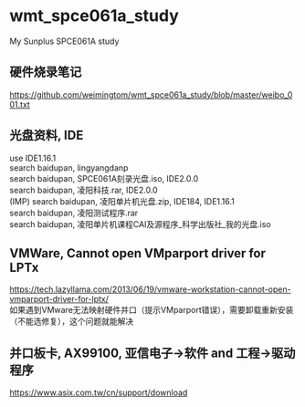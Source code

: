# wmt_spce061a_study
My Sunplus SPCE061A study  

## 硬件烧录笔记  
https://github.com/weimingtom/wmt_spce061a_study/blob/master/weibo_001.txt  

## 光盘资料, IDE    
use IDE1.16.1  
search baidupan, lingyangdanp  
search baidupan, SPCE061A刻录光盘.iso, IDE2.0.0  
search baidupan, 凌阳科技.rar, IDE2.0.0  
(IMP) search baidupan, 凌阳单片机光盘.zip, IDE184, IDE1.16.1  
search baidupan, 凌阳测试程序.rar  
search baidupan, 凌阳单片机课程CAI及源程序_科学出版社_我的光盘.iso  

## VMWare, Cannot open VMparport driver for LPTx  
https://tech.lazyllama.com/2013/06/19/vmware-workstation-cannot-open-vmparport-driver-for-lptx/  
如果遇到VMware无法映射硬件并口（提示VMparport错误），需要卸载重新安装（不能选修复），这个问题就能解决  

## 并口板卡, AX99100, 亚信电子->软件 and 工程->驱动程序        
https://www.asix.com.tw/cn/support/download  
